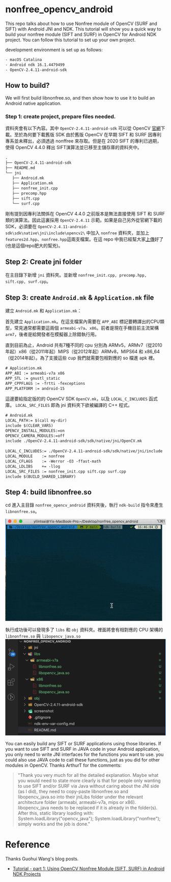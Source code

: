 # nonfree_opencv_android
This repo talks about how to use Nonfree module of OpenCV (SURF and SIFT) with Android JNI and NDK. This tutorial will show you a quick way to build your nonfree module (SIFT and SURF) in OpenCV for Android NDK project. You can follow this tutorial to set up your own project.

development environment is set up as follows:
```
- macOS Catalina
- Android ndk 16.1.4479499
- OpenCV-2.4.11-android-sdk
```

## How to build?
We will first build libnonfree.so, and then show how to use it to build an Android native application.

### Step 1: create project, prepare files needed.
資料夾會有以下內容。其中 `OpenCV-2.4.11-android-sdk` 可以從 OpenCV [官網](https://opencv.org/releases/)下載。至於為何要下載舊版 SDK 由於舊版 OpenCV 在早期 SIFT 和 SURF 因專利專系並未釋出，必須透過 nonffree 來存取。但是在 2020 SIFT 的專利已過期，使得 OpenCV 4.4.0 釋出 SIFT演算法並已移至主儲存庫的資料夾中。

```
.
├── OpenCV-2.4.11-android-sdk
├── README.md
└── jni
   ├── Android.mk
   ├── Application.mk
   ├── nonfree_init.cpp
   ├── precomp.hpp
   ├── sift.cpp
   └── surf.cpp
```

剛有提到因專利法關係在 OpenCV 4.4.0 之前版本是無法直接使用 SIFT 和 SURF 類的演算法。因此這裏採用 `OpenCV-2.4.11` 示範。如果是自己另外從官網下載的SDK，必須要在 `OpenCV-2.4.11-android-sdk\sdk\native\jni\include\opencv2\` 中加入 `nonfree` 資料夾，並加上 `features2d.hpp`、`nonfree.hpp`這兩支檔案。在這 repo 中我已經幫大家[上傳](https://github.com/andy6804tw/nonfree_opencv_android/tree/main/OpenCV-2.4.11-android-sdk/sdk/native/jni/include/opencv2/nonfree)好了(也是這個repo肥大的幫兇)。

## Step 2: Create jni folder
在主目錄下新增 `jni` 資料夾。並新增 `nonfree_init.cpp, precomp.hpp, sift.cpp, surf.cpp`。

## Step 3: create `Android.mk` & `Application.mk` file
建立 `Android.mk` 和 `Application.mk`：

首先建立 `Application.mk`。在這支檔案內需要在 `APP_ABI` 標記要轉譯出的CPU類型，常見通常都需要這兩個 `armeabi-v7a`、`x86`。前者是現在手機目前主流架構 `arm7`，後者是給開發者在模擬器上除錯執行用。

直到目前為止，Android 共有7種不同的 cpu 分別為 ARMv5，ARMv7（從2010年起）x86（從2011年起）MIPS（從2012年起）ARMv8，MIPS64 和 x86_64（從2014年起）。為了支援這些 cup 我們就需要包相對應的 so 檔進 apk 裡。

```
# Application.mk
APP_ABI := armeabi-v7a x86
APP_STL := gnustl_static
APP_CPPFLAGS := -frtti -fexceptions
APP_PLATFORM := android-15
```

這邊要給指定版的的 OpenCV SDK `OpenCV.mk`，以及 `LOCAL_C_INCLUDES` 函式庫。 `LOCAL_SRC_FILES` 即為 jni 資料夾下欲被編譯的 C++ 程式。

```
# Android.mk
LOCAL_PATH:= $(call my-dir)
include $(CLEAR_VARS)
OPENCV_INSTALL_MODULES:=on
OPENCV_CAMERA_MODULES:=off
include ./OpenCV-2.4.11-android-sdk/sdk/native/jni/OpenCV.mk

LOCAL_C_INCLUDES:= ./OpenCV-2.4.11-android-sdk/sdk/native/jni/include
LOCAL_MODULE    := nonfree
LOCAL_CFLAGS    := -Werror -O3 -ffast-math
LOCAL_LDLIBS    += -llog
LOCAL_SRC_FILES := nonfree_init.cpp sift.cpp surf.cpp
include $(BUILD_SHARED_LIBRARY)
```

## Step 4: build libnonfree.so
cd 進入主目錄 `nonfree_opencv_android` 資料夾後，執行 `ndk-build` 指令來產生 `libnonfree.so`。

![](screenshot/demo.gif)

執行成功後可以發現多了 `libs` 和 `obj` 資料夾。裡面將會有相對應的 CPU 架構的 `libnonfree.so` 與 `libopencv_java.so`
![](screenshot/img02.png)

You can easily build any SIFT or SURF applications using those libraries. If you want to use SIFT and SURF in JAVA code in your Android application, you only need to write JNI interfaces for the functions you want to use. you could also use JAVA code to call these functions, just as you did for other modules in OpenCV. Thanks ArthurT for the comments:


> "Thank you very much for all the detailed explanation. Maybe what you would need to state more clearly is that for people only wanting to use SIFT and/or SURF via Java without caring about the JNI side (as I did), they need to copy-paste libnonfree.so and libopencv_java.so into their jniLibs folder under the relevant architecture folder (armeabi, armeabi-v7a, mips or x86). libopencv_java needs to be replaced if it is already in the folder(s). After this, static library loading with: System.loadLibrary("opencv_java"); System.loadLibrary("nonfree"); simply works and the job is done."


# Reference
Thanks Guohui Wang's blog posts.
- [Tutorial - part 1: Using OpenCV Nonfree Module (SIFT, SURF) in Android NDK Projects](http://web.guohuiwang.com/technical-notes/sift_surf_opencv_android?spm=a2c4e.10696291.0.0.76b719a4BdmPDn)
